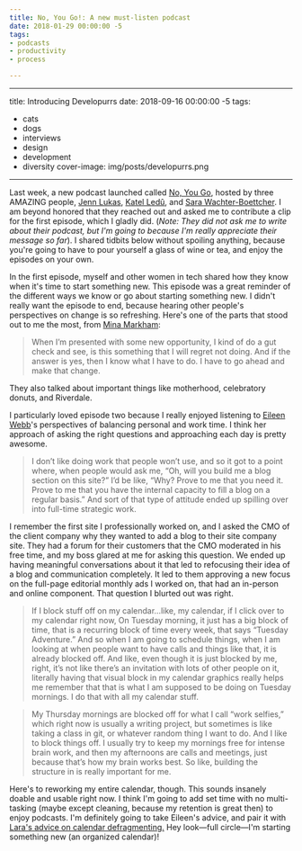 ```yaml
---
title: No, You Go!: A new must-listen podcast
date: 2018-01-29 00:00:00 -5
tags:
- podcasts
- productivity
- process

---
```


---
title: Introducing Developurrs
date: 2018-09-16 00:00:00 -5
tags:
- cats
- dogs
- interviews
- design
- development
- diversity
cover-image: img/posts/developurrs.png

---
Last week, a new podcast launched called [No, You Go](http://www.noyougoshow.com/), hosted by three AMAZING people, [Jenn Lukas](https://twitter.com/jennlukas), [Katel Ledû](https://twitter.com/theledu), and [Sara Wachter-Boettcher](https://twitter.com/sara_ann_marie). I am beyond honored that they reached out and asked me to contribute a clip for the first episode, which I gladly did. (*Note: They did not ask me to write about their podcast, but I'm going to because I'm really appreciate their message so far*). I shared tidbits below without spoiling anything, because you're going to have to pour yourself a glass of wine or tea, and enjoy the episodes on your own.

In the first episode, myself and other women in tech shared how they know when it's time to start something new. This episode was a great reminder of the different ways we know or go about starting something new. I didn't really want the episode to end, because hearing other people's perspectives on change is so refreshing. Here's one of the parts that stood out to me the most, from [Mina Markham](https://twitter.com/MinaMarkham):

> When I’m presented with some new opportunity, I kind of do a gut check and see, is this something that I will regret not doing. And if the answer is yes, then I know what I have to do. I have to go ahead and make that change.

They also talked about important things like motherhood, celebratory donuts, and Riverdale. 

I particularly loved episode two because I really enjoyed listening to [Eileen Webb](https://twitter.com/webmeadow)'s perspectives of balancing personal and work time. I think her approach of asking the right questions and approaching each day is pretty awesome.

> I don’t like doing work that people won’t use, and so it got to a point where, when people would ask me, “Oh, will you build me a blog section on this site?” I’d be like, “Why? Prove to me that you need it. Prove to me that you have the internal capacity to fill a blog on a regular basis.” And sort of that type of attitude ended up spilling over into full-time strategic work.

I remember the first site I professionally worked on, and I asked the CMO of the client company why they wanted to add a blog to their site company site. They had a forum for their customers that the CMO moderated in his free time, and my boss glared at me for asking this question. We ended up having meaningful conversations about it that led to refocusing their idea of a blog and communication completely. It led to them approving a new focus on the full-page editorial monthly ads I worked on, that had an in-person and online component. That question I blurted out was right.

> If I block stuff off on my calendar…like, my calendar, if I click over to my calendar right now, On Tuesday morning, it just has a big block of time, that is a recurring block of time every week, that says “Tuesday Adventure.” And so when I am going to schedule things, when I am looking at when people want to have calls and things like that, it is already blocked off. And like, even though it is just blocked by me, right, it’s not like there’s an invitation with lots of other people on it, literally having that visual block in my calendar graphics really helps me remember that that is what I am supposed to be doing on Tuesday mornings. I do that with all my calendar stuff.

> My Thursday mornings are blocked off for what I call “work selfies,” which right now is usually a writing project, but sometimes is like taking a class in git, or whatever random thing I want to do. And I like to block things off. I usually try to keep my mornings free for intense brain work, and then my afternoons are calls and meetings, just because that’s how my brain works best. So like, building the structure in is really important for me.

Here's to reworking my entire calendar, though. This sounds insanely doable and usable right now. I think I'm going to add set time with no multi-tasking (maybe except cleaning, because my retention is great then) to enjoy podcasts. I'm definitely going to take Eileen's advice, and pair it with [Lara's advice on calendar defragmenting.](http://larahogan.me/blog/manager-energy-drain/#calendar-color-coding-and-defragging) Hey look—full circle—I'm starting something new (an organized calendar)!